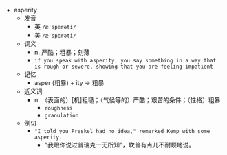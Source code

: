 - asperity
  - 发音
    - 英 `/æ'sperəti/`
    - 美 `/æ'spɛrəti/`
  - 词义
    - n. 严酷；粗暴；刻薄
    - `if you speak with asperity, you say something in a way that is rough or severe, showing that you are feeling impatient`
  - 记忆
    - asper (粗暴) + ity → 粗暴
  - 近义词
    - n. （表面的）[机]粗糙；（气候等的）严酷；艰苦的条件；（性格）粗暴
      - `roughness`
      - `granulation`
  - 例句
    - `"I told you Preskel had no idea," remarked Kemp with some asperity.`
      - "我跟你说过普瑞克一无所知"，坎普有点儿不耐烦地说。

